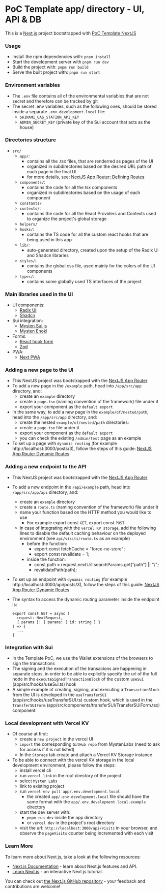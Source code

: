 # PoC Template app/ directory - UI, API & DB

This is a [Next.js](https://nextjs.org/) project bootstrapped with [PoC Template NextJS](https://github.com/MystenLabs/poc-template-nextjs)

### Usage

- Install the npm dependencies with: `pnpm install`
- Start the development server with `pnpm run dev`
- Build the project with: `pnpm run build`
- Serve the built project with: `pnpm run start`

### Environment variables

- The `.env` file contains all of the environmental variables that are not secret and therefore can be tracked by git
- The secret .env variables, such as the following ones, should be stored inside a separate `.env.development.local` file:
  - `SHINAMI_GAS_STATION_API_KEY`
  - `ADMIN_SECRET_KEY` (private key of the Sui account that acts as the house)

### Directories structure

- `src/`
  - `app/`:
    - contains all the .tsx files, that are renderred as pages of the UI
    - organized in subdirectories based on the desired URL path of each page in the final UI
    - for more details, see: [NextJS App Router: Defining Routes](https://nextjs.org/docs/app/building-your-application/routing/defining-routes)
  - `components/`:
    - contains the code for all the tsx components
    - organized in subdirectories based on the usage of each component
  - `constants/`
  - `contexts/`:
    - contains the code for all the React Providers and Contexts used to organize the project's global storage
  - `helpers/`
  - `hooks/`:
    - contains the TS code for all the custom react hooks that are being used in this app
  - `lib/`:
    - auto-generated directory, created upon the setup of the Radix UI and Shadcn libraries
  - `styles/`:
    - contains the global css file, used mainly for the colors of the UI components
  - `types/`:
    - contains some globally used TS interfaces of the project

### Main libraries used in the UI

- UI components:
  - [Radix UI](https://www.radix-ui.com/)
  - [Shadcn](https://ui.shadcn.com/)
- Sui integration:
  - [Mysten Sui js](https://www.npmjs.com/package/@mysten/sui.js)
  - [Mysten Enoki](https://www.npmjs.com/package/@mysten/enoki)
- Forms:
  - [React hook form](https://react-hook-form.com/)
  - [Zod](https://zod.dev/)
- PWA:
  - [Next PWA](https://www.npmjs.com/package/next-pwa)

### Adding a new page to the UI

- This NextJS project was bootstrapped with the [NextJS App Router](https://nextjs.org/docs/app/building-your-application/routing)
- To add a new page in the `/example` path, head into `/app/src/app` directory, and:
  - create an `example` directory
  - create a `page.tsx` (naming convention of the framework) file under it
  - export your component as the `default export`
- In the same way, to add a new page in the `example/of/nested/path`, head into the `/app/src/app` directory, and:
  - create the nested `example/of/nested/path` directories:
  - create a `page.tsx` file under it
  - export your component as the `default export`
  - you can check the existing `/admin/test` page as an example
- To set up a page with `dynamic routing` (for example http://localhost:3000/posts/3), follow the steps of this guide: [NextJS App Router Dynamic Routes](https://nextjs.org/docs/app/building-your-application/routing/dynamic-routes)

### Adding a new endpoint to the API

- This NextJS project was bootstrapped with the [NextJS App Router](https://nextjs.org/docs/app/building-your-application/routing)
- To add a new endpoint in the `/api/example` path, head into `/app/src/app/api` directory, and:

  - create an `example` directory
  - create a `route.ts` (naming convention of the framework) file under it
  - name your function based on the HTTP method you would like to use
    - For example export const `GET`, export const `POST`
  - in case of integrating with the `vercel KV storage`, add the following lines to disable the default caching behaviour on the deployed environment (see `api/visits/route.ts` as an example)
    - before the function:
      - export const fetchCache = "force-no-store";
      - export const revalidate = 1;
    - inside the function:
      - const path = request.nextUrl.searchParams.get("path") || "/";
      - revalidatePath(path);

- To set up an endpoint with `dynamic routing` (for example http://localhost:3000/api/posts/3), follow the steps of this guide: [NextJS App Router Dynamic Routes](https://nextjs.org/docs/app/building-your-application/routing/dynamic-routes)
- The syntax to access the dynamic routing parameter inside the endpoint is:
  ```
  export const GET = async (
    request: NextRequest,
    { params }: { params: { id: string } }
  ) => {
    ...
  }
  ```

### Integration with Sui

- In the Template PoC, we use the Wallet extensions of the browsers to sign the transactions
- The signing and the execution of the transacions are happening in separate steps, in order to be able to explicitly specify the url of the full node in the `executeSignedTransactionBlock` of the custom `useSui` (app/src/hooks/useSui.ts) hook
- A simple example of creating, signing, and executing a `TransactionBlock` from the UI is developed in the `useTransferSUI` (app/src/hooks/useTransferSUI.ts) custom hook, which is used in the `TransferSUIForm` (app/src/components/transferSUI/TransferSUIForm.tsx) component

### Local development with Vercel KV

- Of course at first:
  - create a `new project` in the vercel UI
  - `import` the corresponding `GitHub repo` from MystenLabs (need to ask for access if it is not listed)
  - In the `Storage` tab create and attach a Vercel KV Storage instance
- To be able to connect with the vercel KV storage in the local development environment, please follow the steps:
  - install vercel cli
  - run `vercel link` in the root directory of the project
  - select `Mysten Labs`
  - link to existing project
  - run `vercel env pull app/.env.development.local`
    - the created `app/.env.development.local` file should have the same format with the `app/.env.development.local.example` directory
  - start the dev server with:
    - `pnpm run dev` inside the app directory
    - or `vercel dev` in the project's root directory
  - visit the url: `http://localhost:3000/api/visits` in your browser, and observe the `pageVisits` counter being incremented with each visit

### Learn More

To learn more about Next.js, take a look at the following resources:

- [Next.js Documentation](https://nextjs.org/docs) - learn about Next.js features and API.
- [Learn Next.js](https://nextjs.org/learn) - an interactive Next.js tutorial.

You can check out [the Next.js GitHub repository](https://github.com/vercel/next.js/) - your feedback and contributions are welcome!
